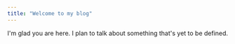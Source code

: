 ```yaml
---
title: "Welcome to my blog"
---
```


I'm glad you are here. I plan to talk about something that's yet to be defined.
